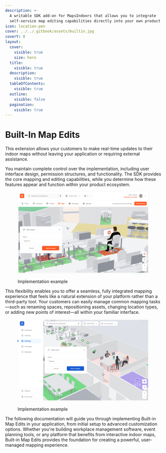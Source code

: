 ```yaml
---
description: >-
  A writable SDK add-on for MapsIndoors that allows you to integrate
  self-service map editing capabilities directly into your own product
icon: location-pen
cover: ../../.gitbook/assets/builtin.jpg
coverY: 0
layout:
  cover:
    visible: true
    size: hero
  title:
    visible: true
  description:
    visible: true
  tableOfContents:
    visible: true
  outline:
    visible: false
  pagination:
    visible: true
---
```


# Built-In Map Edits

This extension allows your customers to make real-time updates to their indoor maps without leaving your application or requiring external assistance.

You maintain complete control over the implementation, including user interface design, permission structures, and functionality. The SDK provides the core mapping and editing capabilities, while you determine how these features appear and function within your product ecosystem.

<figure><img src="../../.gitbook/assets/mockup-edits-2 (2).png" alt=""><figcaption><p>Implementation example</p></figcaption></figure>

This flexibility enables you to offer a seamless, fully integrated mapping experience that feels like a natural extension of your platform rather than a third-party tool. Your customers can easily manage common mapping tasks—such as renaming spaces, repositioning assets, changing location types, or adding new points of interest—all within your familiar interface.

<figure><img src="../../.gitbook/assets/mockup-edits-1 (2).png" alt=""><figcaption><p>Implementation example</p></figcaption></figure>

The following documentation will guide you through implementing Built-in Map Edits in your application, from initial setup to advanced customization options. Whether you're building workplace management software, event planning tools, or any platform that benefits from interactive indoor maps, Built-in Map Edits provides the foundation for creating a powerful, user-managed mapping experience.

